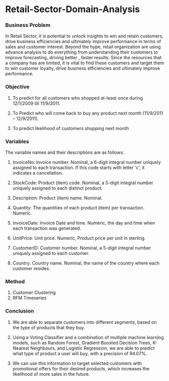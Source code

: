 # Retail-Sector-Domain-Analysis
### Business Problem
In Retail Sector, it is potential to unlock insights to win and retain customers, drive business efficiencies and ultimately improve performance in terms of sales and customer interest. Beyond the hype, retail organization are using advance analysis to do everything from understanding their customers to improve forecasting, driving better , faster results. Since the resources that a company has are limited, it is vital to find these customers and target them to win customer loyalty, drive business efficiencies and ultimately improve performance.

### Objective

1. To predict for all customers who shopped at-least once during 12/1/2009 till 11/9/2011.

2. To Predict who will come back to buy any product next month (11/9/2011 – 12/9/2011).

3. To predict likelihood of customers shopping next month

### Variables
The variable names and their descriptions are as follows:

1. InvoiceNo: Invoice number. Nominal, a 6-digit integral number uniquely assigned to each transaction. If this code starts with letter 'c', it indicates a cancellation.

2. StockCode: Product (item) code. Nominal, a 5-digit integral number uniquely assigned to each distinct product.

3. Description: Product (item) name. Nominal.

4. Quantity: The quantities of each product (item) per transaction. Numeric.

5. InvoiceDate: Invoice Date and time. Numeric, the day and time when each transaction was generated.

6. UnitPrice: Unit price. Numeric, Product price per unit in sterling.

7. CustomerID: Customer number. Nominal, a 5-digit integral number uniquely assigned to each customer.

8. Country: Country name. Nominal, the name of the country where each customer resides.

### Method

1. Customer Clustering
2. RFM Timeseries

### Conclusion
1. We are able to separate customers into different segments, based on the type of products that they buy.

2. Using a Voting Classifier and a combination of multiple machine learning models, such as Random Forest, Gradient Boosted Decision Trees, K-Nearest Neighbours, and Logistic Regression, we are able to predict what type of product a user will buy, with a precision of 94.07%.

3. We can use this information to target selected customers with promotional offers for their desired products, which increases the likelihood of more sales in the future.
